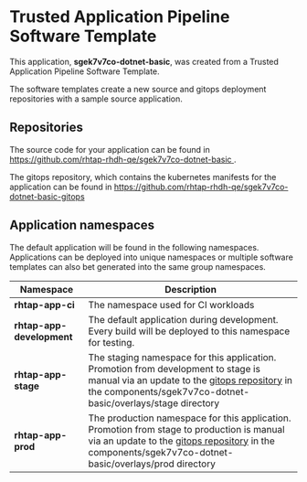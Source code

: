 # Trusted Application Pipeline Software Template

This application, **sgek7v7co-dotnet-basic**, was created from a Trusted Application Pipeline Software Template.

The software templates create a new source and gitops deployment repositories with a sample source application. 

## Repositories

The source code for your application can be found in [https://github.com/rhtap-rhdh-qe/sgek7v7co-dotnet-basic ](https://github.com/rhtap-rhdh-qe/sgek7v7co-dotnet-basic ).
 
The gitops repository, which contains the kubernetes manifests for the application can be found in 
[https://github.com/rhtap-rhdh-qe/sgek7v7co-dotnet-basic-gitops ](https://github.com/rhtap-rhdh-qe/sgek7v7co-dotnet-basic-gitops ) 

## Application namespaces 

The default application will be found in the following namespaces. Applications can be deployed into unique namespaces or multiple software templates can also bet generated into the same group namespaces.  

|  Namespace   |  Description   |  
| -------- | -------- |
| **rhtap-app-ci** | The namespace used for CI workloads |
| **rhtap-app-development** | The default application during development. Every build will be deployed to this namespace for testing. |
| **rhtap-app-stage** | The staging namespace for this application. Promotion from development to stage is manual via an update to the [gitops repository](https://github.com/rhtap-rhdh-qe/sgek7v7co-dotnet-basic-gitops ) in the components/sgek7v7co-dotnet-basic/overlays/stage directory |
| **rhtap-app-prod** | The production namespace for this application. Promotion from stage to production is manual via an update to the [gitops repository](https://github.com/rhtap-rhdh-qe/sgek7v7co-dotnet-basic-gitops ) in the components/sgek7v7co-dotnet-basic/overlays/prod directory |